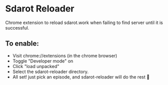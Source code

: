 # Sdarot Reloader

Chrome extension to reload sdarot.work when failing to find server until it is successful.

## To enable:

* Visit chrome://extensions (in the chrome browser)
* Toggle "Developer mode" on
* Click "load unpacked"
* Select the sdarot-reloader directory.
* All set! just pick an episode, and sdarot-reloader will do the rest 🎉
